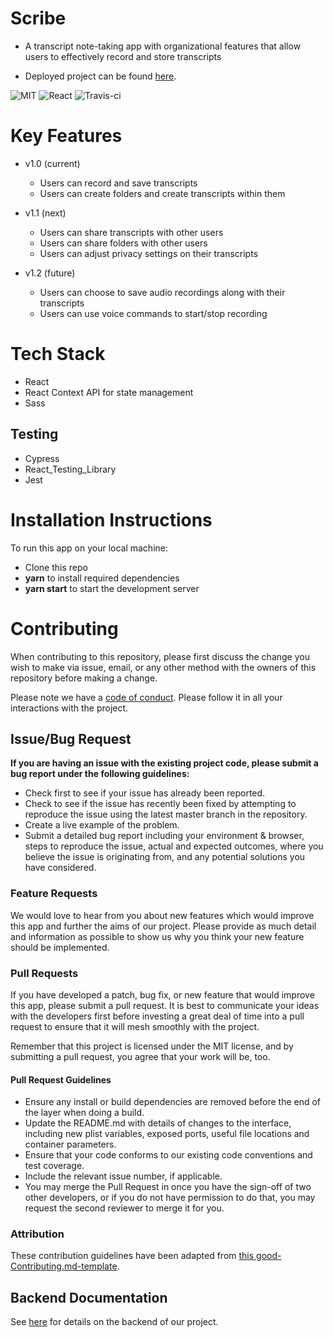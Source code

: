 # Scribe

- A transcript note-taking app with organizational features that allow users to effectively record and store transcripts

- Deployed project can be found [here](https://scribe-notes.netlify.com/).

![MIT](https://img.shields.io/packagist/l/doctrine/orm.svg)
![React](https://img.shields.io/badge/react-v16.12.0-blue)
![Travis-ci](https://travis-ci.com/scribe-notes/scribe-fe.svg?branch=master)

# Key Features

- v1.0 (current)
	- Users can record and save transcripts
	- Users can create folders and create transcripts within them
      
- v1.1 (next)
	- Users can share transcripts with other users
	- Users can share folders with other users
	- Users can adjust privacy settings on their transcripts
	
- v1.2 (future)
	- Users can choose to save audio recordings along with their transcripts
	- Users can use voice commands to start/stop recording

# Tech Stack

* React
* React Context API for state management
* Sass
## Testing
* Cypress
* React_Testing_Library
* Jest

# Installation Instructions

To run this app on your local machine:

* Clone this repo
* **yarn** to install required dependencies
* **yarn start** to start the development server

# Contributing

When contributing to this repository, please first discuss the change you wish to make via issue, email, or any other method with the owners of this repository before making a change.

Please note we have a [code of conduct](./CODE_OF_CONDUCT.md). Please follow it in all your interactions with the project.

## Issue/Bug Request
   
 **If you are having an issue with the existing project code, please submit a bug report under the following guidelines:**
 - Check first to see if your issue has already been reported.
 - Check to see if the issue has recently been fixed by attempting to reproduce the issue using the latest master branch in the repository.
 - Create a live example of the problem.
 - Submit a detailed bug report including your environment & browser, steps to reproduce the issue, actual and expected outcomes,  where you believe the issue is originating from, and any potential solutions you have considered.

### Feature Requests

We would love to hear from you about new features which would improve this app and further the aims of our project. Please provide as much detail and information as possible to show us why you think your new feature should be implemented.

### Pull Requests

If you have developed a patch, bug fix, or new feature that would improve this app, please submit a pull request. It is best to communicate your ideas with the developers first before investing a great deal of time into a pull request to ensure that it will mesh smoothly with the project.

Remember that this project is licensed under the MIT license, and by submitting a pull request, you agree that your work will be, too.

#### Pull Request Guidelines

- Ensure any install or build dependencies are removed before the end of the layer when doing a build.
- Update the README.md with details of changes to the interface, including new plist variables, exposed ports, useful file locations and container parameters.
- Ensure that your code conforms to our existing code conventions and test coverage.
- Include the relevant issue number, if applicable.
- You may merge the Pull Request in once you have the sign-off of two other developers, or if you do not have permission to do that, you may request the second reviewer to merge it for you.

### Attribution

These contribution guidelines have been adapted from [this good-Contributing.md-template](https://gist.github.com/PurpleBooth/b24679402957c63ec426).

## Backend Documentation

See [here](https://github.com/Breath-Taken/Breath-Taken-BE) for details on the backend of our project.
